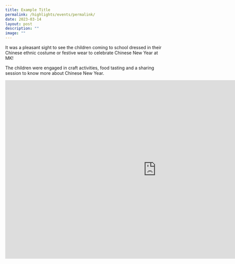 ```yaml
---
title: Example Title
permalink: /highlights/events/permalink/
date: 2023-03-14
layout: post
description: ""
image: ""
---
```

It was a pleasant sight to see the children coming to school dressed in their Chinese ethnic costume or festive wear to celebrate Chinese New Year at MK!

The children were engaged in craft activities, food tasting and a sharing session to know more about Chinese New Year.

<iframe allowfullscreen="true" height="569" width="960" frameborder="0" src="https://docs.google.com/presentation/d/e/2PACX-1vQLYXteJwVTsep5zGz-gQqsMkcO5Fsp3WkoTIv3J6wOcorAq6dG4ZvIctLEkm9xmA4n8Q9ZoU8_LZoh/embed?start=true&amp;loop=true&amp;delayms=3000"></iframe>